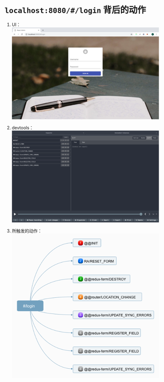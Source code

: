# `localhost:8080/#/login` 背后的动作

1. UI：
![](./images/npm-start/3.png)

2. devtools：
![](./images/route-login/1.png)

3. 所触发的动作：
![](./images/route-login/2.png)